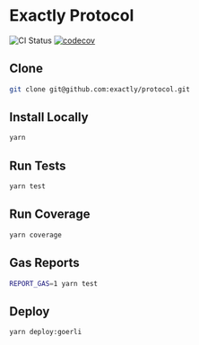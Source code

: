 # Exactly Protocol

![CI Status](https://github.com/exactly/protocol/actions/workflows/test.yml/badge.svg)
[![codecov](https://codecov.io/gh/exactly/protocol/branch/main/graph/badge.svg)](https://codecov.io/gh/exactly/protocol)

## Clone

```bash
git clone git@github.com:exactly/protocol.git
```

## Install Locally

```bash
yarn
```

## Run Tests

```bash
yarn test
```

## Run Coverage

```bash
yarn coverage
```

## Gas Reports

```bash
REPORT_GAS=1 yarn test
```

## Deploy

```bash
yarn deploy:goerli
```
